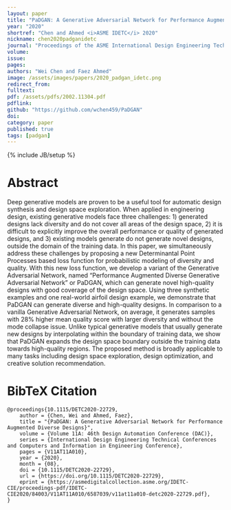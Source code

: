 ```yaml
---
layout: paper
title: "PaDGAN: A Generative Adversarial Network for Performance Augmented Diverse Designs"
year: "2020"
shortref: "Chen and Ahmed <i>ASME IDETC</i> 2020"
nickname: chen2020padganidetc
journal: "Proceedings of the ASME International Design Engineering Technical Conferences"
volume: 
issue: 
pages: 
authors: "Wei Chen and Faez Ahmed"
image: /assets/images/papers/2020_padgan_idetc.png
redirect_from: 
fulltext: 
pdf: /assets/pdfs/2002.11304.pdf
pdflink: 
github: "https://github.com/wchen459/PaDGAN"
doi:
category: paper
published: true
tags: [padgan]
---
```

{% include JB/setup %}

# Abstract 

Deep generative models are proven to be a useful tool for automatic design synthesis and design space exploration. When applied in engineering design, existing generative models face three challenges: 1) generated designs lack diversity and do not cover all areas of the design space, 2) it is difficult to explicitly improve the overall performance or quality of generated designs, and 3) existing models generate do not generate novel designs, outside the domain of the training data. In this paper, we simultaneously address these challenges by proposing a new Determinantal Point Processes based loss function for probabilistic modeling of diversity and quality. With this new loss function, we develop a variant of the Generative Adversarial Network, named “Performance Augmented Diverse Generative Adversarial Network” or PaDGAN, which can generate novel high-quality designs with good coverage of the design space. Using three synthetic examples and one real-world airfoil design example, we demonstrate that PaDGAN can generate diverse and high-quality designs. In comparison to a vanilla Generative Adversarial Network, on average, it generates samples with 28% higher mean quality score with larger diversity and without the mode collapse issue. Unlike typical generative models that usually generate new designs by interpolating within the boundary of training data, we show that PaDGAN expands the design space boundary outside the training data towards high-quality regions. The proposed method is broadly applicable to many tasks including design space exploration, design optimization, and creative solution recommendation.



# BibTeX Citation

```
@proceedings{10.1115/DETC2020-22729,
    author = {Chen, Wei and Ahmed, Faez},
    title = "{PaDGAN: A Generative Adversarial Network for Performance Augmented Diverse Designs}",
    volume = {Volume 11A: 46th Design Automation Conference (DAC)},
    series = {International Design Engineering Technical Conferences and Computers and Information in Engineering Conference},
    pages = {V11AT11A010},
    year = {2020},
    month = {08},
    doi = {10.1115/DETC2020-22729},
    url = {https://doi.org/10.1115/DETC2020-22729},
    eprint = {https://asmedigitalcollection.asme.org/IDETC-CIE/proceedings-pdf/IDETC-CIE2020/84003/V11AT11A010/6587039/v11at11a010-detc2020-22729.pdf},
}
```
